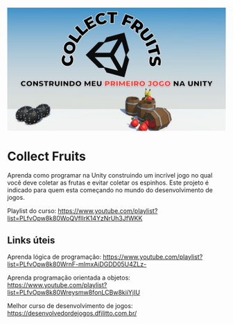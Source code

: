 ![Collectfruits](https://github.com/dfilitto/UnityCollectFruits/blob/main/COLLECT%20FRUITS.jpg)
# Collect Fruits

Aprenda como programar na Unity construindo um incrível jogo no qual você deve coletar as frutas e evitar coletar os espinhos. Este projeto é indicado para quem esta começando no mundo do desenvolvimento de jogos.

Playlist do curso: https://www.youtube.com/playlist?list=PLfvOpw8k80WoQVflIrK14YzNrUh3JfWKK

## Links úteis


Aprenda lógica de programação: https://www.youtube.com/playlist?list=PLfvOpw8k80WrnF-mlmxAiDGDD05U4ZLz-

Aprenda programação orientada a objetos: https://www.youtube.com/playlist?list=PLfvOpw8k80Wreysmw8fonLCBw8kiiYjIU

Melhor curso de desenvolvimento de jogos: https://desenvolvedordejogos.dfilitto.com.br/
